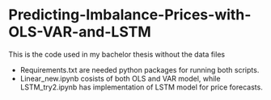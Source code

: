 # Predicting-Imbalance-Prices-with-OLS-VAR-and-LSTM
This is the code used in my bachelor thesis without the data files
- Requirements.txt are needed python packages for running both scripts.
- Linear_new.ipynb cosists of both OLS and VAR model, while LSTM_try2.ipynb has implementation of LSTM model for price forecasts.
